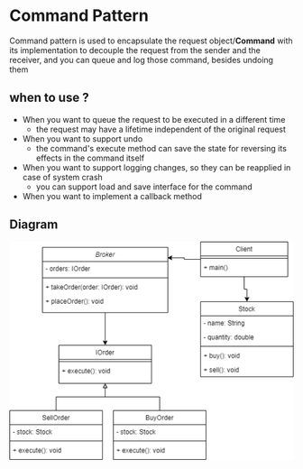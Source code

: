 # Command Pattern 
Command pattern is used to encapsulate the request object/**Command** with its 
implementation to decouple the request from the sender and the receiver,
and you can queue and log those command, besides undoing them

## when to use ?
- When you want to queue the request to be executed in a different time
  - the request may have a lifetime independent of the original request
- When you want to support undo
  - the command's execute method can save the state for reversing its
  effects in the command itself
- When you want to support logging changes, so they can be reapplied in case
of system crash
  - you can support load and save interface for the command
- When you want to implement a callback method

## Diagram
![Diagram](diagram.png)
